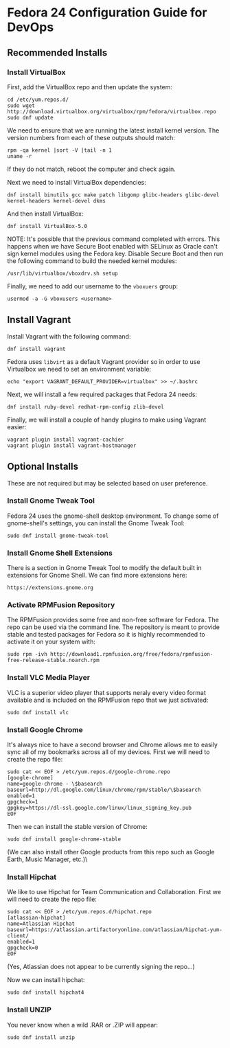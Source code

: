 # Fedora 24 Configuration Guide for DevOps 

## Recommended Installs

### Install VirtualBox

First, add the VirtualBox repo and then update the system:

	cd /etc/yum.repos.d/
	sudo wget http://download.virtualbox.org/virtualbox/rpm/fedora/virtualbox.repo
	sudo dnf update

We need to ensure that we are running the latest install kernel version. The version numbers from each of these outputs should match:

	rpm -qa kernel |sort -V |tail -n 1
	uname -r

If they do not match, reboot the computer and check again.

Next we need to install VirtualBox dependencies:

	dnf install binutils gcc make patch libgomp glibc-headers glibc-devel kernel-headers kernel-devel dkms
	
And then install VirtualBox:

	dnf install VirtualBox-5.0

NOTE: It's possible that the previous command completed with errors. This happens when we have Secure Boot enabled with SELinux as Oracle can't sign kernel modules using the Fedora key.  Disable Secure Boot and then run the following command to build the needed kernel modules:

	/usr/lib/virtualbox/vboxdrv.sh setup

Finally, we need to add our username to the `vboxuers` group:

	usermod -a -G vboxusers <username>

## Install Vagrant

Install Vagrant with the following command:

	dnf install vagrant

Fedora uses `libvirt` as a default Vagrant provider so in order to use Virtualbox we need to set an environment variable:

	echo "export VAGRANT_DEFAULT_PROVIDER=virtualbox" >> ~/.bashrc

Next, we will install a few required packages that Fedora 24 needs:

	dnf install ruby-devel redhat-rpm-config zlib-devel

Finally, we will install a couple of handy plugins to make using Vagrant easier:

	vagrant plugin install vagrant-cachier
	vagrant plugin install vagrant-hostmanager


## Optional Installs

These are not required but may be selected based on user preference.

### Install Gnome Tweak Tool

Fedora 24 uses the gnome-shell desktop environment. To change some of gnome-shell's settings, you can install the Gnome Tweak Tool: 	

	sudo dnf install gnome-tweak-tool

### Install Gnome Shell Extensions

There is a section in Gnome Tweak Tool to modify the default built in extensions for Gnome Shell. We can find more extensions here:

	https://extensions.gnome.org

### Activate RPMFusion Repository

The RPMFusion provides some free and non-free software for Fedora. The repo can be used via the command line. The repository is meant to provide stable and tested packages for Fedora so it is highly recommended to activate it on your system with:

	sudo rpm -ivh http://download1.rpmfusion.org/free/fedora/rpmfusion-free-release-stable.noarch.rpm


### Install VLC Media Player

VLC is a superior video player that supports neraly every video format available and is included on the RPMFusion repo that we just activated:

	sudo dnf install vlc

### Install Google Chrome

It's always nice to have a second browser and Chrome allows me to easily sync all of my bookmarks across all of my devices. First we will need to create the repo file:

	sudo cat << EOF > /etc/yum.repos.d/google-chrome.repo
	[google-chrome]
	name=google-chrome - \$basearch
	baseurl=http://dl.google.com/linux/chrome/rpm/stable/\$basearch
	enabled=1
	gpgcheck=1
	gpgkey=https://dl-ssl.google.com/linux/linux_signing_key.pub
	EOF

Then we can install the stable version of Chrome:

	sudo dnf install google-chrome-stable

(We can also install other Google products from this repo such as Google Earth, Music Manager, etc.)\

### Install Hipchat 

We like to use Hipchat for Team Communication and Collaboration. First we will need to create the repo file:

	sudo cat << EOF > /etc/yum.repos.d/hipchat.repo
	[atlassian-hipchat]
	name=Atlassian Hipchat
	baseurl=https://atlassian.artifactoryonline.com/atlassian/hipchat-yum-client/
	enabled=1
	gpgcheck=0
	EOF

(Yes, Atlassian does not appear to be currently signing the repo...)

Now we can install hipchat:

	sudo dnf install hipchat4

### Install UNZIP

You never know when a wild .RAR or .ZIP will appear:

	sudo dnf install unzip


